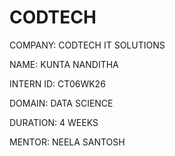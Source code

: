 # CODTECH

COMPANY: CODTECH IT SOLUTIONS

NAME: KUNTA NANDITHA

INTERN ID: CT06WK26

DOMAIN: DATA SCIENCE

DURATION: 4 WEEKS

MENTOR: NEELA SANTOSH


